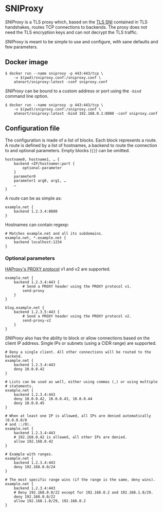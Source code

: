 # SNIProxy

_SNIProxy_ is a TLS proxy which, based on the
[TLS SNI](https://en.wikipedia.org/wiki/Server_Name_Indication) contained in TLS
handshakes, routes TCP connections to backends. The proxy does not need the TLS
encryption keys and can not decrypt the TLS traffic.

_SNIProxy_ is meant to be simple to use and configure, with sane defaults and
few parameters.

## Docker image

```shell
$ docker run --name sniproxy -p 443:443/tcp \
	-v $(pwd)/sniproxy.conf:/sniproxy.conf \
	atenart/sniproxy:latest -conf sniproxy.conf
```

_SNIProxy_ can be bound to a custom address or port using the `-bind` command
line option.

```shell
$ docker run --name sniproxy -p 443:443/tcp \
	-v $(pwd)/sniproxy.conf:/sniproxy.conf \
	atenart/sniproxy:latest -bind 192.168.0.1:8080 -conf sniproxy.conf
```

## Configuration file

The configuration is made of a list of blocks. Each block represents a route. A
route is defined by a list of hostnames, a backend to route the connection to
and optional parameters. Empty blocks (`{}`) can be omitted.

```
hostname0, hostname1, … {
	backend <IP/hostname>:port {
		optional-parameter
	}
	parameter0
	parameter1 arg0, arg1, …
	…
}
```

A route can be as simple as:

```
example.net {
	backend 1.2.3.4:8080
}
```

Hostnames can contain regexp:

```
# Matches example.net and all its subdomains.
example.net, *.example.net {
	backend localhost:1234
}
```

### Optional parameters

[HAProxy's PROXY protocol](https://www.haproxy.org/download/2.0/doc/proxy-protocol.txt)
v1 and v2 are supported.

```
example.net {
	backend 1.2.3.4:443 {
		# Send a PROXY header using the PROXY protocol v1.
		send-proxy
	}
}

blog.example.net {
	backend 1.2.3.5:443 {
		# Send a PROXY header using the PROXY protocol v2.
		send-proxy-v2
	}
}
```

_SNIProxy_ also has the ability to block or allow connections based on the
client IP address. Single IPs or subnets (using a CIDR range) are supported.

```
# Deny a single client. All other connections will be routed to the backend.
example.net {
	backend 1.2.3.4:443
	deny 10.0.0.42
}

# Lists can be used as well, either using commas (,) or using multiple
# statements.
example.net {
	backend 1.2.3.4:443
	deny 10.0.0.42, 10.0.0.43, 10.0.0.44
	deny 10.0.0.45
}

# When at least one IP is allowed, all IPs are denied automatically (0.0.0.0/0
# and ::/0).
example.net {
	backend 1.2.3.4:443
	# 192.168.0.42 is allowed, all other IPs are denied.
	allow 192.168.0.42
}

# Example with ranges.
example.net {
	backend 1.2.3.4:443
	deny 192.168.0.0/24
}

# The most specific range wins (if the range is the same, deny wins).
example.net {
	backend 1.2.3.4:443
	# Deny 192.168.0.0/22 except for 192.168.0.2 and 192.168.1.8/29.
	deny 192.168.0.0/22
	allow 192.168.1.8/29, 192.168.0.2
}
```
